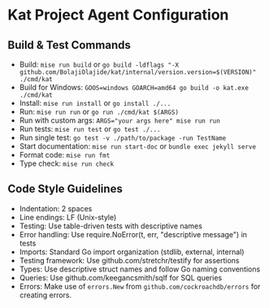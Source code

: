 # Kat Project Agent Configuration

## Build & Test Commands
- Build: `mise run build` or `go build -ldflags "-X github.com/BolajiOlajide/kat/internal/version.version=$(VERSION)" ./cmd/kat`
- Build for Windows: `GOOS=windows GOARCH=amd64 go build -o kat.exe ./cmd/kat`
- Install: `mise run install` or `go install ./...`
- Run: `mise run run` or `go run ./cmd/kat $(ARGS)`
- Run with custom args: `ARGS="your args here" mise run run`
- Run tests: `mise run test` or `go test ./...`
- Run single test: `go test -v ./path/to/package -run TestName`
- Start documentation: `mise run start-doc` or `bundle exec jekyll serve`
- Format code: `mise run fmt`
- Type check: `mise run check`

## Code Style Guidelines
- Indentation: 2 spaces
- Line endings: LF (Unix-style)
- Testing: Use table-driven tests with descriptive names
- Error handling: Use require.NoError(t, err, "descriptive message") in tests
- Imports: Standard Go import organization (stdlib, external, internal)
- Testing framework: Use github.com/stretchr/testify for assertions
- Types: Use descriptive struct names and follow Go naming conventions
- Queries: Use github.com/keegancsmith/sqlf for SQL queries
- Errors: Make use of `errors.New` from `github.com/cockroachdb/errors` for creating errors.
